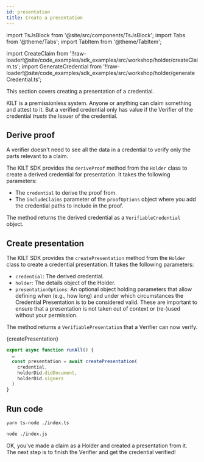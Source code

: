 ```yaml
---
id: presentation
title: Create a presentation
---
```


import TsJsBlock from '@site/src/components/TsJsBlock';
import Tabs from '@theme/Tabs';
import TabItem from '@theme/TabItem';

import CreateClaim from '!!raw-loader!@site/code_examples/sdk_examples/src/workshop/holder/createClaim.ts';
import GenerateCredential from '!!raw-loader!@site/code_examples/sdk_examples/src/workshop/holder/generateCredential.ts';
<!-- Explain that info mmight come from holder or come from other sources, but code shows create a presentation -->

This section covers creating a presentation of a credential.

KILT is a premissionless system.
Anyone or anything can claim something and attest to it.
But a verified credential only has value if the <span className="label-role verifier">Verifier</span> of the credential _trusts_ the <span className="label-role issuer">Issuer</span> of the credential.

## Derive proof

A verifier doesn't need to see all the data in a credential to verify only the parts relevant to a claim.

The KILT SDK provides the `deriveProof` method from the `Holder` class to create a derived credential for presentation. It takes the following parameters:

- The `credential` to derive the proof from.
- The `includeClaims` parameter of the `proofOptions` object where you add the credential paths to include in the proof.

The method returns the derived credential as a `VerifiableCredential` object.

## Create presentation


The KILT SDK provides the `createPresentation` method from the `Holder` class to create a credential presentation. It takes the following parameters:

- `credential`: The derived credential.
- `holder`: The details object of the Holder.
- `presentationOptions`: An optional object holding parameters that allow defining when (e.g., how long) and under which circumstances the Credential Presentation is to be considered valid. These are important to ensure that a presentation is not taken out of context or (re-)used without your permission. 

The method returns a `VerifiablePresentation` that a Verifier can now verify.

<TsJsBlock>
  {createPresentation}
</TsJsBlock>

<TsJsBlock>

```typescript
export async function runAll() {
  …
  const presentation = await createPresentation(
    credential,
    holderDid.didDocument,
    holderDid.signers
  )
}
```

</TsJsBlock>

## Run code

<Tabs groupId="ts-js-choice">
  <TabItem value='ts' label='Typescript' default>

  ```bash
  yarn ts-node ./index.ts
  ```

  </TabItem>
  <TabItem value='js' label='Javascript' default>

  ```bash
  node ./index.js
  ```

  </TabItem>
</Tabs>

OK, you've made a claim as a <span className="label-role holder">Holder</span> and created a presentation from it.
The next step is to finish the <span className="label-role verifier">Verifier</span> and get the credential verified!
